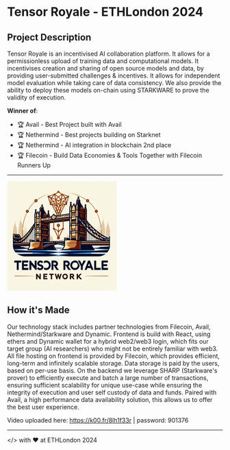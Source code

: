 # Tensor Royale - ETHLondon 2024
## Project Description
Tensor Royale is an incentivised AI collaboration platform. It allows for a permissionless upload of training data and computational models. It incentivises creation and sharing of open source models and data, by providing user-submitted challenges & incentives. It allows for independent model evaluation while taking care of data consistency. We also provide the ability to deploy these models on-chain using STARKWARE to prove the validity of execution.

**Winner of**:
- 🏆 Avail - Best Project built with Avail
- 🏆 Nethermind - Best projects building on Starknet
- 🏆 Nethermind - AI integration in blockchain 2nd place
- 🏆 Filecoin - Build Data Economies & Tools Together with Filecoin Runners Up

---

![alt text](https://github.com/505-solutions/tensor-royale/blob/main/assets/logo-small.png?raw=true)


## How it's Made
Our technology stack includes partner technologies from Filecoin, Avail, Nethermind/Starkware and Dynamic. Frontend is build with React, using ethers and Dynamic wallet for a hybrid web2/web3 login, which fits our target group (AI researchers) who might not be entirely familiar with web3. All file hosting on frontend is provided by Filecoin, which provides efficient, long-term and infinitely scalable storage. Data storage is paid by the users, based on per-use basis. On the backend we leverage SHARP (Starkware's prover) to efficiently execute and batch a large number of transactions, ensuring sufficient scalability for unique use-case while ensuring the integrity of execution and user self custody of data and funds. Paired with Avail, a high performance data availability solution, this allows us to offer the best user experience.

Video uploaded here: https://k00.fr/8lh1f33r | password: 901376

---
</> with ❤︎ at ETHLondon 2024

